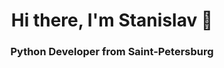 <div id="header" align="center">
    <h1> Hi there, I'm Stanislav 👋</h1>
    <h3>Python Developer from Saint-Petersburg</h3>
</div> 

<!--
**stankv/stankv** is a ✨ _special_ ✨ repository because its `README.md` (this file) appears on your GitHub profile.

Here are some ideas to get you started:

- 🔭 I’m currently working on ...
- 🌱 I’m currently learning ...
- 👯 I’m looking to collaborate on ...
- 🤔 I’m looking for help with ...
- 💬 Ask me about ...
- 📫 How to reach me: ...
- 😄 Pronouns: ...
- ⚡ Fun fact: ...
-->
